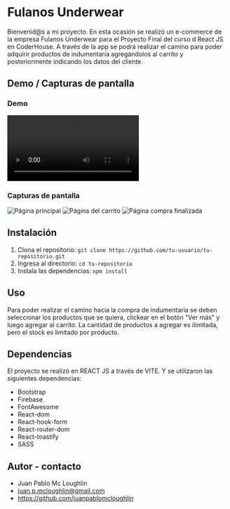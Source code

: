 # Fulanos Underwear

Bienvenid@s a mi proyecto.
En esta ocasión se realizó un e-commerce de la empresa Fulanos Underwear para el Proyecto Final del curso d React JS en CoderHouse.
A través de la app se podrá realizar el camino para poder adquirir productos de indumentaria agregándolos al carrito y posteriormente indicando los datos del cliente.

## Demo / Capturas de pantalla

### Demo

![Demostración](/ProyectoFinal+McLoughlin/src/assets/ProyectoFinal+McLoughlin.mp4)

### Capturas de pantalla

![Página principal](/ProyectoFinal+McLoughlin/src/assets/image.pngimage.png)
![Página del carrito](/ProyectoFinal+McLoughlin/src/assets/image2.png)
![Página compra finalizada](/ProyectoFinal+McLoughlin/src/assets/image3.png)

## Instalación

1. Clona el repositorio: `git clone https://github.com/tu-usuario/tu-repositorio.git`
2. Ingresa al directorio: `cd tu-repositorio`
3. Instala las dependencias: `npm install` 

## Uso

Para poder realizar el camino hacia la compra de indumentaria se deben seleccionar los productos que se quiera, clickear en el botón "Ver más" y luego agregar al carrito. La cantidad de productos a agregar es ilimitada, pero el stock es limitado por producto.

## Dependencias

El proyecto se realizó en REACT JS a través de VITE. Y se utilizaron las siguientes dependencias:
- Bootstrap
- Firebase
- FontAwesome
- React-dom
- React-hook-form
- React-router-dom
- React-toastify
- SASS

## Autor - contacto

- Juan Pablo Mc Loughlin
- juan.p.mcloughlin@gmail.com
- https://github.com/juanpablomcloughlin    